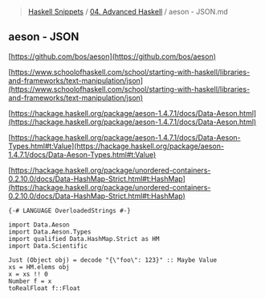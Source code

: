 > [Haskell Snippets](../README.md) / [04. Advanced Haskell](README.md) / aeson - JSON.md
## aeson - JSON
[https://github.com/bos/aeson](https://github.com/bos/aeson)

[https://www.schoolofhaskell.com/school/starting-with-haskell/libraries-and-frameworks/text-manipulation/json](https://www.schoolofhaskell.com/school/starting-with-haskell/libraries-and-frameworks/text-manipulation/json)

[https://hackage.haskell.org/package/aeson-1.4.7.1/docs/Data-Aeson.html](https://hackage.haskell.org/package/aeson-1.4.7.1/docs/Data-Aeson.html)

[https://hackage.haskell.org/package/aeson-1.4.7.1/docs/Data-Aeson-Types.html#t:Value](https://hackage.haskell.org/package/aeson-1.4.7.1/docs/Data-Aeson-Types.html#t:Value)

[https://hackage.haskell.org/package/unordered-containers-0.2.10.0/docs/Data-HashMap-Strict.html#t:HashMap](https://hackage.haskell.org/package/unordered-containers-0.2.10.0/docs/Data-HashMap-Strict.html#t:HashMap)

```
{-# LANGUAGE OverloadedStrings #-}

import Data.Aeson
import Data.Aeson.Types
import qualified Data.HashMap.Strict as HM
import Data.Scientific

Just (Object obj) = decode "{\"foo\": 123}" :: Maybe Value
xs = HM.elems obj
x = xs !! 0
Number f = x
toRealFloat f::Float
```